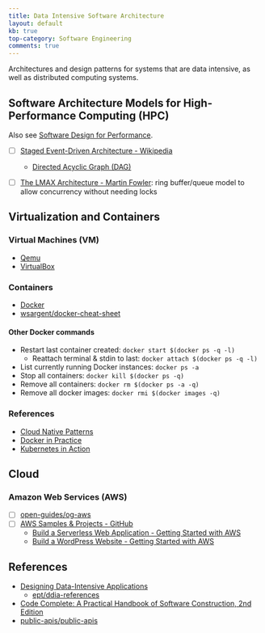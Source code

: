 ```yaml
---
title: Data Intensive Software Architecture
layout: default
kb: true
top-category: Software Engineering
comments: true
---
```


Architectures and design patterns for systems that are data intensive, as well as distributed computing systems.

## Software Architecture Models for High-Performance Computing (HPC)

Also see [Software Design for Performance](./sw_for_performance.md).

- [ ] [Staged Event-Driven Architecture - Wikipedia](https://en.wikipedia.org/wiki/Staged_event-driven_architecture)
  * [Directed Acyclic Graph (DAG)](https://en.wikipedia.org/wiki/Directed_acyclic_graph)
- [ ] [The LMAX Architecture - Martin Fowler](https://martinfowler.com/articles/lmax.html): ring buffer/queue model to allow concurrency without needing locks


## Virtualization and Containers

### Virtual Machines (VM)

* [Qemu](http://wiki.qemu-project.org/Main_Page)
* [VirtualBox](https://www.virtualbox.org/wiki/VirtualBox)

### Containers

* [Docker](https://www.docker.com/)
* [wsargent/docker-cheat-sheet](https://github.com/wsargent/docker-cheat-sheet)

#### Other Docker commands

* Restart last container created: `docker start $(docker ps -q -l)`
  + Reattach terminal & stdin to last: `docker attach $(docker ps -q -l)`
* List currently running Docker instances: `docker ps -a`
* Stop all containers: `docker kill $(docker ps -q)`
* Remove all containers: `docker rm $(docker ps -a -q)`
* Remove all docker images: `docker rmi $(docker images -q)`

### References

* [Cloud Native Patterns](https://www.manning.com/books/cloud-native-patterns)
* [Docker in Practice](https://www.manning.com/books/docker-in-practice)
* [Kubernetes in Action](https://www.manning.com/books/kubernetes-in-action)


## Cloud

### Amazon Web Services (AWS)

- [ ] [open-guides/og-aws](https://github.com/open-guides/og-aws)
- [ ] [AWS Samples & Projects - GitHub](https://github.com/aws-samples)
    + [Build a Serverless Web Application - Getting Started with AWS](https://aws.amazon.com/getting-started/hands-on/build-serverless-web-app-lambda-apigateway-s3-dynamodb-cognito/)
    + [Build a WordPress Website - Getting Started with AWS](https://aws.amazon.com/getting-started/hands-on/build-wordpress-website/)

## References

* [Designing Data-Intensive Applications](https://dataintensive.net/)
  + [ept/ddia-references](https://github.com/ept/ddia-references)
* [Code Complete: A Practical Handbook of Software Construction, 2nd Edition](https://www.amazon.com/code-complete-practical-handbook-construction/dp/0735619670)
* [public-apis/public-apis](https://github.com/public-apis/public-apis)

